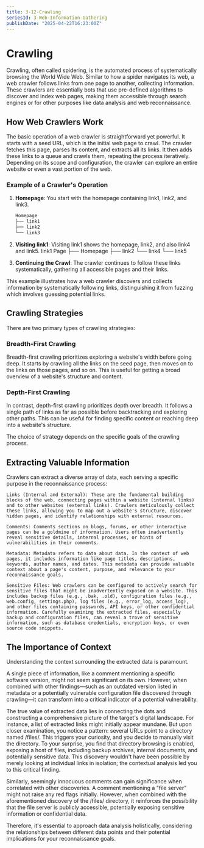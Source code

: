 ```yaml
---
title: 3-12-Crawling
seriesId: 3-Web-Information-Gathering
publishDate: "2025-04-22T16:23:00Z"
---
```


# Crawling

Crawling, often called spidering, is the automated process of systematically browsing the World Wide Web. Similar to how a spider navigates its web, a web crawler follows links from one page to another, collecting information. These crawlers are essentially bots that use pre-defined algorithms to discover and index web pages, making them accessible through search engines or for other purposes like data analysis and web reconnaissance.

## How Web Crawlers Work

The basic operation of a web crawler is straightforward yet powerful. It starts with a seed URL, which is the initial web page to crawl. The crawler fetches this page, parses its content, and extracts all its links. It then adds these links to a queue and crawls them, repeating the process iteratively. Depending on its scope and configuration, the crawler can explore an entire website or even a vast portion of the web.

### Example of a Crawler's Operation

1. **Homepage**: You start with the homepage containing link1, link2, and link3.
   ```txt
   Homepage
   ├── link1
   ├── link2
   └── link3

2. **Visiting link1**: Visiting link1 shows the homepage, link2, and also link4 and link5.
   link1 Page
   ├── Homepage
   ├── link2
   └── link4
   └── link5

3. **Continuing the Crawl**: The crawler continues to follow these links systematically, gathering all accessible pages and their links.

This example illustrates how a web crawler discovers and collects information by systematically following links, distinguishing it from fuzzing which involves guessing potential links.


## Crawling Strategies

There are two primary types of crawling strategies:

### Breadth-First Crawling

Breadth-first crawling prioritizes exploring a website's width before going deep. It starts by crawling all the links on the seed page, then moves on to the links on those pages, and so on. This is useful for getting a broad overview of a website's structure and content.

### Depth-First Crawling

In contrast, depth-first crawling prioritizes depth over breadth. It follows a single path of links as far as possible before backtracking and exploring other paths. This can be useful for finding specific content or reaching deep into a website's structure.

The choice of strategy depends on the specific goals of the crawling process.

## Extracting Valuable Information

Crawlers can extract a diverse array of data, each serving a specific purpose in the reconnaissance process:

    Links (Internal and External): These are the fundamental building blocks of the web, connecting pages within a website (internal links) and to other websites (external links). Crawlers meticulously collect these links, allowing you to map out a website's structure, discover hidden pages, and identify relationships with external resources.

    Comments: Comments sections on blogs, forums, or other interactive pages can be a goldmine of information. Users often inadvertently reveal sensitive details, internal processes, or hints of vulnerabilities in their comments.

    Metadata: Metadata refers to data about data. In the context of web pages, it includes information like page titles, descriptions, keywords, author names, and dates. This metadata can provide valuable context about a page's content, purpose, and relevance to your reconnaissance goals.

    Sensitive Files: Web crawlers can be configured to actively search for sensitive files that might be inadvertently exposed on a website. This includes backup files (e.g., .bak, .old), configuration files (e.g., web.config, settings.php), log files (e.g., error_log, access_log), and other files containing passwords, API keys, or other confidential information. Carefully examining the extracted files, especially backup and configuration files, can reveal a trove of sensitive information, such as database credentials, encryption keys, or even source code snippets.

## The Importance of Context

Understanding the context surrounding the extracted data is paramount.

A single piece of information, like a comment mentioning a specific software version, might not seem significant on its own. However, when combined with other findings—such as an outdated version listed in metadata or a potentially vulnerable configuration file discovered through crawling—it can transform into a critical indicator of a potential vulnerability.

The true value of extracted data lies in connecting the dots and constructing a comprehensive picture of the target's digital landscape. For instance, a list of extracted links might initially appear mundane. But upon closer examination, you notice a pattern: several URLs point to a directory named /files/. This triggers your curiosity, and you decide to manually visit the directory. To your surprise, you find that directory browsing is enabled, exposing a host of files, including backup archives, internal documents, and potentially sensitive data. This discovery wouldn't have been possible by merely looking at individual links in isolation; the contextual analysis led you to this critical finding.

Similarly, seemingly innocuous comments can gain significance when correlated with other discoveries. A comment mentioning a "file server" might not raise any red flags initially. However, when combined with the aforementioned discovery of the /files/ directory, it reinforces the possibility that the file server is publicly accessible, potentially exposing sensitive information or confidential data.

Therefore, it's essential to approach data analysis holistically, considering the relationships between different data points and their potential implications for your reconnaissance goals.